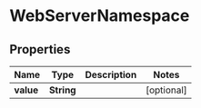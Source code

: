 

# WebServerNamespace


## Properties

| Name | Type | Description | Notes |
|------------ | ------------- | ------------- | -------------|
|**value** | **String** |  |  [optional] |



